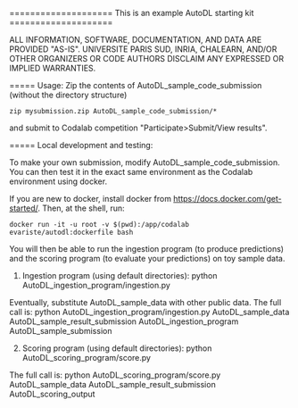 ==================== This is an example AutoDL starting kit ====================

ALL INFORMATION, SOFTWARE, DOCUMENTATION, AND DATA ARE PROVIDED "AS-IS".
UNIVERSITE PARIS SUD, INRIA, CHALEARN, AND/OR OTHER ORGANIZERS 
OR CODE AUTHORS DISCLAIM ANY EXPRESSED OR IMPLIED WARRANTIES.

===== Usage:
Zip the contents of AutoDL_sample_code_submission (without the directory structure)

	zip mysubmission.zip AutoDL_sample_code_submission/*

and submit to Codalab competition "Participate>Submit/View results".


===== Local development and testing:

To make your own submission, modify AutoDL_sample_code_submission. You can then 
test it in the exact same environment as the Codalab environment using docker.

If you are new to docker, install docker from https://docs.docker.com/get-started/.
Then, at the shell, run:

	docker run -it -u root -v $(pwd):/app/codalab evariste/autodl:dockerfile bash

You will then be able to run the ingestion program (to produce predictions) and the
scoring program (to evaluate your predictions) on toy sample data.
1) Ingestion program (using default directories):
	python AutoDL_ingestion_program/ingestion.py
	 
Eventually, substitute AutoDL_sample_data with other public data. The full call is:
	python AutoDL_ingestion_program/ingestion.py AutoDL_sample_data AutoDL_sample_result_submission AutoDL_ingestion_program AutoDL_sample_submission

2) Scoring program (using default directories):
	python AutoDL_scoring_program/score.py

The full call is:
	python AutoDL_scoring_program/score.py AutoDL_sample_data AutoDL_sample_result_submission AutoDL_scoring_output
